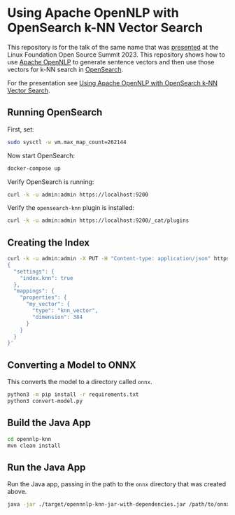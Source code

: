 # Using Apache OpenNLP with OpenSearch k-NN Vector Search

This repository is for the talk of the same name that was [presented](https://sched.co/1K5E7) at the Linux Foundation Open Source Summit 2023. This repository shows how to use [Apache OpenNLP](https://opennlp.apache.org/) to generate sentence vectors and then use those vectors for k-NN search in [OpenSearch](https://opensearch.org/).

For the presentation see [Using Apache OpenNLP with OpenSearch k-NN Vector Search](https://sched.co/1K5E7).

## Running OpenSearch

First, set:

```bash
sudo sysctl -w vm.max_map_count=262144
```

Now start OpenSearch:

```bash
docker-compose up
```

Verify OpenSearch is running:

```bash
curl -k -u admin:admin https://localhost:9200
```

Verify the `opensearch-knn` plugin is installed:

```bash
curl -k -u admin:admin https://localhost:9200/_cat/plugins
```

## Creating the Index

```bash
curl -k -u admin:admin -X PUT -H "Content-type: application/json" https://localhost:9200/vectors -d '
{
  "settings": {
    "index.knn": true
  },
  "mappings": {
    "properties": {
      "my_vector": {
        "type": "knn_vector",
        "dimension": 384
      }
    }
  }
}'
```

## Converting a Model to ONNX

This converts the model to a directory called `onnx`.

```bash
python3 -m pip install -r requirements.txt
python3 convert-model.py
```

## Build the Java App

```bash
cd opennlp-knn
mvn clean install
```

## Run the Java App

Run the Java app, passing in the path to the `onnx` directory that was created above.

```bash
java -jar ./target/opennnlp-knn-jar-with-dependencies.jar /path/to/onnx/
```
